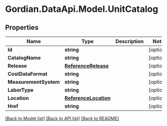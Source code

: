 # Gordian.DataApi.Model.UnitCatalog
## Properties

Name | Type | Description | Notes
------------ | ------------- | ------------- | -------------
**Id** | **string** |  | [optional] 
**CatalogName** | **string** |  | [optional] 
**Release** | [**ReferenceRelease**](ReferenceRelease.md) |  | [optional] 
**CostDataFormat** | **string** |  | [optional] 
**MeasurementSystem** | **string** |  | [optional] 
**LaborType** | **string** |  | [optional] 
**Location** | [**ReferenceLocation**](ReferenceLocation.md) |  | [optional] 
**Href** | **string** |  | [optional] 

[[Back to Model list]](../README.md#documentation-for-models) [[Back to API list]](../README.md#documentation-for-api-endpoints) [[Back to README]](../README.md)

